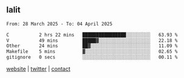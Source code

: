 ## lalit

<!--START_SECTION:waka-->

```txt
From: 28 March 2025 - To: 04 April 2025

C           2 hrs 22 mins   ████████████████░░░░░░░░░   63.93 %
V           49 mins         █████▓░░░░░░░░░░░░░░░░░░░   22.18 %
Other       24 mins         ██▓░░░░░░░░░░░░░░░░░░░░░░   11.09 %
Makefile    5 mins          ▓░░░░░░░░░░░░░░░░░░░░░░░░   02.65 %
gitignore   0 secs          ░░░░░░░░░░░░░░░░░░░░░░░░░   00.11 %
```

<!--END_SECTION:waka-->

[website](https://lalit.sh) | [twitter](https://x.com/@lalitcodes) | [contact](https://lalit.sh/contact)
